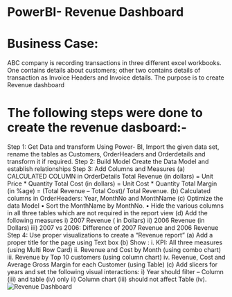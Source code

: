 # PowerBI- Revenue Dashboard
# Business Case:
ABC company is recording transactions in three different excel workbooks. One contains details about customers; other two contains details of transaction as Invoice Headers and Invoice details.
The purpose is to create Revenue dashboard
# The following steps were done to create the revenue dasboard:-
Step 1: Get Data and transform
Using Power- BI, Import the given data set, rename the tables as Customers, OrderHeaders and Orderdetails and transform it if required.
Step 2: Build Model
Create the Data Model and establish relationships
Step 3: Add Columns and Measures
(a)	CALCULATED COLUMN in OrderDetails
Total Revenue (in dollars) = Unit Price * Quantity
Total Cost (in dollars) = Unit Cost * Quantity
Total Margin (in %age) = (Total Revenue – Total Cost)/ Total Revenue. 
(b)	Calculated columns in OrderHeaders: Year, MonthNo and MonthName
(c)	Optimize the data Model
•	Sort the MonthName by MonthNo. 
•	Hide the various columns in all three tables which are not required in the report view
(d)	Add the following measures
i)	2007 Revenue ( in Dollars) 
ii)	2006 Revenue (in Dollars)
iii)	2007 vs 2006: Difference of 2007 Revenue and 2006 Revenue
Step 4: Use proper visualizations to create a “Revenue report” 
(a)	Add a proper title for the page using Text box
(b)	Show :
i.	KPI: All three measures (using Multi Row Card)
ii.	Revenue and Cost by Month (using combo chart)
iii.	Revenue by Top 10 customers (using column chart)
iv.	Revenue, Cost and Average Gross Margin for each Customer (using Table)
(c)	Add slicers for years  and set the following visual interactions:
i)	Year should filter – Column (iii) and table (iv) only
ii)	Column chart (iii) should not affect Table (iv).
![Revenue Dashboard](https://user-images.githubusercontent.com/80466173/111251020-6ec8b200-8634-11eb-950f-906369e1136a.png)


